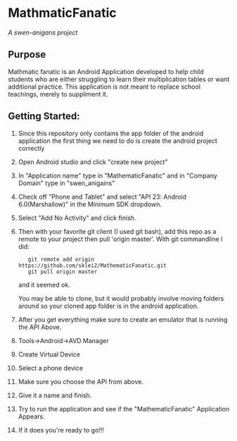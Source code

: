 # MathmaticFanatic
_A swen-anigans project_

## Purpose

Mathmatic fanatic is an Android Application developed to help child students who are either
struggling to learn their multiplication tables or want additional practice. This application
is not meant to replace school teachings, merely to suppliment it. 

## Getting Started:
1. Since this repository only contains the app folder of the android application the first thing we need to do is create the android project correctly
  1. Open Android studio and click "create new project"
  2. In "Application name" type in "MathematicFanatic" and in "Company Domain" type in "swen_anigains"
  3. Check off "Phone and Tablet" and select "API 23: Android 6.0(Marshallow)" in the Minimum SDK dropdown.
  4. Select "Add No Activity" and click finish.
2. Then with your favorite git client (I used git bash), add this repo as a remote to your project then pull 'origin master'. With git commandline I did:
   ```
      git remote add origin https://github.com/sklei2/MathematicFanatic.git
      git pull origin master
   ```
   
   and it seemed ok.
   
   You may be able to clone, but it would probably involve moving folders around so your cloned app folder is in the android application.
   
3. After you get everything make sure to create an emulator that is running the API Above. 
  1. Tools->Android->AVD Manager
  2. Create Virtual Device
  3. Select a phone device
  4. Make sure you choose the API from above.
  5. Give it a name and finish.
4. Try to run the application and see if the "MathematicFanatic" Application Appears.
5. If it does you're ready to go!!!
     
  
